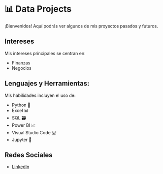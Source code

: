 # 📊 Data Projects

¡Bienvenidos! Aquí podrás ver algunos de mis proyectos pasados y futuros.

## Intereses

Mis intereses principales se centran en:
- Finanzas
- Negocios

## Lenguajes y Herramientas:

Mis habilidades incluyen el uso de:
- Python 🐍
- Excel 📊
- SQL 🗃️
- Power BI 📈
- Visual Studio Code 💻
- Jupyter 📓
## Redes Sociales
* [LinkedIn](www.linkedin.com/in/janpier-riveros)
